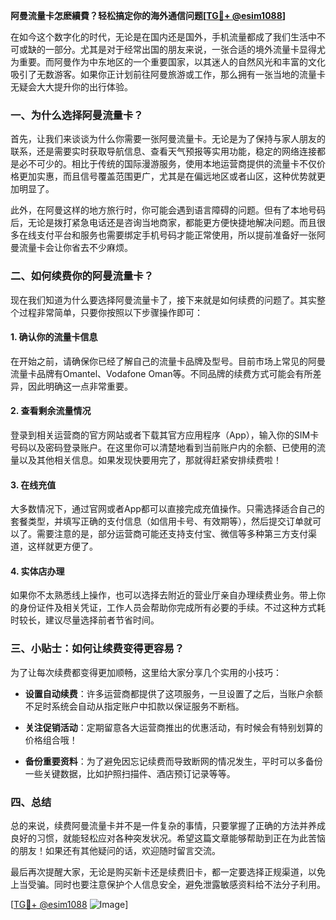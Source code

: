 **阿曼流量卡怎麽續費？轻松搞定你的海外通信问题[[TG💪+ @esim1088](https://t.me/s/esim1088)]**

在如今这个数字化的时代，无论是在国内还是国外，手机流量都成了我们生活中不可或缺的一部分。尤其是对于经常出国的朋友来说，一张合适的境外流量卡显得尤为重要。而阿曼作为中东地区的一个重要国家，以其迷人的自然风光和丰富的文化吸引了无数游客。如果你正计划前往阿曼旅游或工作，那么拥有一张当地的流量卡无疑会大大提升你的出行体验。

### 一、为什么选择阿曼流量卡？

首先，让我们来谈谈为什么你需要一张阿曼流量卡。无论是为了保持与家人朋友的联系，还是需要实时获取导航信息、查看天气预报等实用功能，稳定的网络连接都是必不可少的。相比于传统的国际漫游服务，使用本地运营商提供的流量卡不仅价格更加实惠，而且信号覆盖范围更广，尤其是在偏远地区或者山区，这种优势就更加明显了。

此外，在阿曼这样的地方旅行时，你可能会遇到语言障碍的问题。但有了本地号码后，无论是拨打紧急电话还是咨询当地商家，都能更方便快捷地解决问题。而且很多在线支付平台和服务也需要绑定手机号码才能正常使用，所以提前准备好一张阿曼流量卡会让你省去不少麻烦。

### 二、如何续费你的阿曼流量卡？

现在我们知道为什么要选择阿曼流量卡了，接下来就是如何续费的问题了。其实整个过程非常简单，只要你按照以下步骤操作即可：

#### 1. 确认你的流量卡信息

在开始之前，请确保你已经了解自己的流量卡品牌及型号。目前市场上常见的阿曼流量卡品牌有Omantel、Vodafone Oman等。不同品牌的续费方式可能会有所差异，因此明确这一点非常重要。

#### 2. 查看剩余流量情况

登录到相关运营商的官方网站或者下载其官方应用程序（App），输入你的SIM卡号码以及密码登录账户。在这里你可以清楚地看到当前账户内的余额、已使用的流量以及其他相关信息。如果发现快要用完了，那就得赶紧安排续费啦！

#### 3. 在线充值

大多数情况下，通过官网或者App都可以直接完成充值操作。只需选择适合自己的套餐类型，并填写正确的支付信息（如信用卡号、有效期等），然后提交订单就可以了。需要注意的是，部分运营商可能还支持支付宝、微信等多种第三方支付渠道，这样就更方便了。

#### 4. 实体店办理

如果你不太熟悉线上操作，也可以选择去附近的营业厅亲自办理续费业务。带上你的身份证件及相关凭证，工作人员会帮助你完成所有必要的手续。不过这种方式耗时较长，建议尽量选择前者节省时间。

### 三、小贴士：如何让续费变得更容易？

为了让每次续费都变得更加顺畅，这里给大家分享几个实用的小技巧：

- **设置自动续费**：许多运营商都提供了这项服务，一旦设置了之后，当账户余额不足时系统会自动从指定账户中扣款以保证服务不断档。
  
- **关注促销活动**：定期留意各大运营商推出的优惠活动，有时候会有特别划算的价格组合哦！

- **备份重要资料**：为了避免因忘记续费而导致断网的情况发生，平时可以多备份一些关键数据，比如护照扫描件、酒店预订记录等等。

### 四、总结

总的来说，续费阿曼流量卡并不是一件复杂的事情，只要掌握了正确的方法并养成良好的习惯，就能轻松应对各种突发状况。希望这篇文章能够帮助到正在为此苦恼的朋友！如果还有其他疑问的话，欢迎随时留言交流。

最后再次提醒大家，无论是购买新卡还是续费旧卡，都一定要选择正规渠道，以免上当受骗。同时也要注意保护个人信息安全，避免泄露敏感资料给不法分子利用。

[[TG💪+ @esim1088](https://t.me/s/esim1088) ![Image](https://i.postimg.cc/4NQfJmqS/Snipaste-2025-05-13-00-14-12.png)]